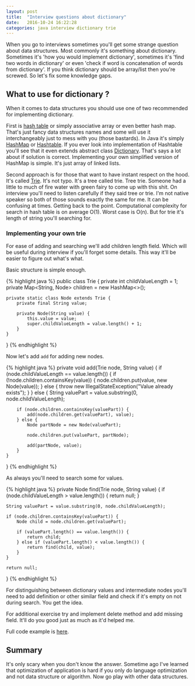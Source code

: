 ```yaml
---
layout: post
title:  "Interview questions about dictionary"
date:   2016-10-24 16:22:28
categories: java interview dictionary trie
---
```


When you go to interviews sometimes you'll get some strange question about data structures. Most commonly it's something about dictionary. Sometimes it's 'how you would implement dictionary', sometimes it's 'find two words in dictionary' or even 'check if word is concatenation of words from dictionary'. If you think dictionary should be array/list then you're screwed. So let's fix some knowledge gaps.

## What to use for dictionary ?

When it comes to data structures you should use one of two recommended for implementing dictionary.

First is [hash table] or simply associative array or even better hash map. That's just fancy data structures names and some will use it interchangeably just to mess with you (those bastards). In Java it's simply [HashMap] or [Hashtable]. If you ever look into implementation of Hashtable you'll see that it even extends abstract class [Dictionary]. That's says a lot about if solution is correct. Implementing your own simplified version of HashMap is simple. It's just array of linked lists.

Second approach is for those that want to have instant respect on the hood. It's called [Trie]. It's not typo. It's a tree called trie. Tree trie. Someone had a little to much of fire water with green fairy to come up with this shit. On interview you'll need to listen carefully if they said tree or trie. I'm not native speaker so both of those sounds exactly the same for me. It can be confusing at times. Getting back to the point. Computational complexity for search in hash table is on average O(1). Worst case is O(n). But for trie it's length of string you'll searching for.

### Implementing your own trie

For ease of adding and searching we'll add children length field. Which will be useful during interview if you'll forget some details. This way it'll be easier to figure out what's what.

Basic structure is simple enough.

{% highlight java %}
public class Trie {
    private int childValueLength = 1;
    private Map<String, Node> children = new HashMap<>();

    private static class Node extends Trie {
        private final String value;

        private Node(String value) {
            this.value = value;
            super.childValueLength = value.length() + 1;
        }
    }
}
{% endhighlight %}

Now let's add ```add``` for adding new nodes.

{% highlight java %}
private void add(Trie node, String value) {
    if (node.childValueLength == value.length()) {
        if (!node.children.containsKey(value)) {
            node.children.put(value, new Node(value));
        } else {
            throw new IllegalStateException("Value already exists");
        }
    } else {
        String valuePart = value.substring(0, node.childValueLength);

        if (node.children.containsKey(valuePart)) {
            add(node.children.get(valuePart), value);
        } else {
            Node partNode = new Node(valuePart);

            node.children.put(valuePart, partNode);

            add(partNode, value);
        }
    }
}
{% endhighlight %}

As always you'll need to search some for values.

{% highlight java %}
private Node find(Trie node, String value) {
    if (node.childValueLength > value.length()) {
        return null;
    }

    String valuePart = value.substring(0, node.childValueLength);

    if (node.children.containsKey(valuePart)) {
        Node child = node.children.get(valuePart);

        if (valuePart.length() == value.length()) {
            return child;
        } else if (valuePart.length() < value.length()) {
            return find(child, value);
        }
    }

    return null;
}
{% endhighlight %}

For distinguishing between dictionary values and intermediate nodes you'll need to add definition or other similar field and check if it's empty on not during search. You get the idea.

For additional exercise try and implement delete method and add missing field. It'll do you good just as much as it'd helped me.

Full code example is [here].

## Summary

It's only scary when you don't know the answer. Sometime ago I've learned that optimization of application is hard if you only do language optimization and not data structure or algorithm. Now go play with other data structures.

[hash table]: https://en.wikipedia.org/wiki/Hash_table
[Hashtable]: https://docs.oracle.com/javase/8/docs/api/java/util/Hashtable.html
[HashMap]: https://docs.oracle.com/javase/8/docs/api/java/util/HashMap.html
[Dictionary]: https://docs.oracle.com/javase/8/docs/api/java/util/Dictionary.html
[Trie]: https://en.wikipedia.org/wiki/Trie
[here]: https://gist.github.com/spacanowski/a5bf74c1a2df60bfd33da74c62e4bb29
